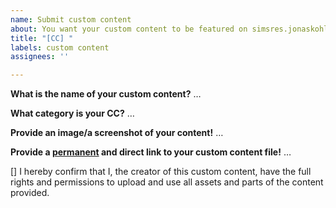 ```yaml
---
name: Submit custom content
about: You want your custom content to be featured on simsres.jonaskohl.de?
title: "[CC] "
labels: custom content
assignees: ''

---
```


**What is the name of your custom content?**
…

**What category is your CC?**
…

**Provide an image/a screenshot of your content!**
…

**Provide a <u>permanent</u> and direct link to your custom content file!**
…

<!-- Put an x between [ and ] below! -->
[] I hereby confirm that I, the creator of this custom content, have the full rights and permissions to upload and use all assets and parts of the content provided.
